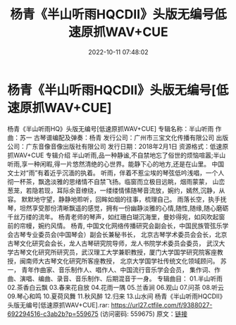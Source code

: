 ﻿---
title: 杨青《半山听雨HQCDII》头版无编号低速原抓WAV+CUE
date: 2022-10-11 07:48:02
categories: 古典音乐、新世纪、纯音雅乐
tags: 纯音雅乐
---
# 杨青《半山听雨HQCDII》头版无编号[低速原抓WAV+CUE]

杨青《半山听雨HQ》头版无编号[低速原抓WAV+CUE]
专辑名称：半山听雨
作曲：苏一
古琴谱编配及弹奏：杨青
发行公司：广州市三宝文化传播有限公司
出版公司：广东音像音像出版社有限公司
发行日期：2018年2月1日
资源格式：低速原抓WAV+CUE
专辑介绍
半山听雨,品一种静谧,不自禁地忘了俗世的烦恼喧嚣;半山听雨,享一种闲暇,得一片悠然清绝的心世界。能静下心的地方,还是在山里。
中国文士对“雨”有着近乎沉湎的执着。
听雨，伴着不惹尘埃的琴弦低吟浅唱，一个人彻一杯茶，飘逸淡雅的思绪情不自禁飞扬。临窗而立极目远眺，烟雨蒙蒙，
山峦葱茏，若隐若现，耳际余音缭绕，一缕缕情愫随琴音流放，婉约，嫣然,沉静，从容。
默默地守望，静静地聆听，回眸如烟的往事，梳理自己。
雨落长空，执手抚琴，坦然享受那份清晰飘遥的感觉，拥有一份幽静淡雅的心情,随性,随缘,随心磨砺千丝万缕的流年。
杨青老师的琴声，如红珊白瑚沉海里，曼妙得宛，如风吹起窗前的帘幔，婉约风情。
杨青,
中国文化网络传播研究会副会长，中国民族管弦乐学会古琴专业委员会(中国琴会）副会长兼秘书长，
北京古琴学术委员会会长，北京古琴文化研究会会长，龙人古琴研究院导师，龙人书院学术委员会委员，
武汉大学古琴文化研究所研究员，武汉理工大学兼职教授，厦门大学国学研究院客座教授，闽南师大古琴文化研究所客座教授，
北京大学国学社传统文化领域顾问。
苏一，
青年作曲家、音乐制作人、唱作人、中国流行音乐学会会员，
集作词、作曲、演唱、编曲、录音、音乐制作、后期混音于一身。
专辑曲目：
01.半山听雨
02.茶香白云飘
03.春来花自放
04.花雨一隅
05.兰香涧
06.观山
07.问茶
08.听云
09.琴心和鸣
10.夏荷风舞
11.秋风醉
12.归来
13.山水间
杨青《半山听雨HQCDII》头版无编号[低速原抓WAV+CUE].rar:
https://url27.ctfile.com/f/9388027-692294516-c3ab2b?p=559675
(访问密码: 559675)
原文：[链接](https://blog.sina.com.cn/s/blog_1647c7e7601030zvj.html)